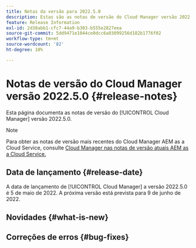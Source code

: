 ```yaml
---
title: Notas da versão para 2022.5.0
description: Estas são as notas de versão do Cloud Manager versão 2022.5.0.
feature: Release Information
exl-id: 2d38abb1-cfc7-44a9-b303-b555e2827eea
source-git-commit: 5dd9471e1044ce0dcc6a03099256d182b1776f02
workflow-type: tm+mt
source-wordcount: '82'
ht-degree: 10%

---
```



# Notas de versão do Cloud Manager versão 2022.5.0 {#release-notes}

Esta página documenta as notas de versão do [!UICONTROL Cloud Manager] versão 2022.5.0.

>[!NOTE]
>
>Para obter as notas de versão mais recentes do Cloud Manager AEM as a Cloud Service, consulte [Cloud Manager nas notas de versão atuais AEM as a Cloud Service.](https://experienceleague.adobe.com/docs/experience-manager-cloud-service/content/implementing/using-cloud-manager/release-notes-cloud-manager/release-notes-cm-current.html)

## Data de lançamento {#release-date}

A data de lançamento de [!UICONTROL Cloud Manager] a versão 2022.5.0 é 5 de maio de 2022. A próxima versão está prevista para 9 de junho de 2022.

## Novidades {#what-is-new}

## Correções de erros {#bug-fixes}
